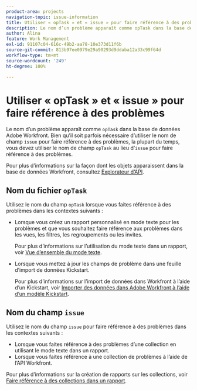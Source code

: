 ```yaml
---
product-area: projects
navigation-topic: issue-information
title: Utiliser « opTask » et « issue » pour faire référence à des problèmes
description: Le nom d’un problème apparaît comme opTask dans la base de données Adobe Workfront. Bien qu’il soit parfois nécessaire d’utiliser le nom du champ « issue » pour faire référence à des problèmes, la plupart du temps, vous devez utiliser le nom du champ « opTask » au lieu d’« issue » pour faire référence à des problèmes.
author: Alina
feature: Work Management
exl-id: 91107c04-616c-49b2-aa78-10e373d11f6b
source-git-commit: 813b97ee0979e29a90293d9ddaba12a33c99f64d
workflow-type: tm+mt
source-wordcount: '249'
ht-degree: 100%

---
```


# Utiliser « opTask » et « issue » pour faire référence à des problèmes

Le nom d’un problème apparaît comme `opTask` dans la base de données Adobe Workfront. Bien qu’il soit parfois nécessaire d’utiliser le nom de champ `issue` pour faire référence à des problèmes, la plupart du temps, vous devez utiliser le nom de champ `opTask` au lieu d’`issue` pour faire référence à des problèmes.

Pour plus d’informations sur la façon dont les objets apparaissent dans la base de données Workfront, consultez [Explorateur d’API](https://developer.adobe.com/workfront/api-explorer/).

## Nom du fichier `opTask`

Utilisez le nom du champ `opTask` lorsque vous faites référence à des problèmes dans les contextes suivants :

* Lorsque vous créez un rapport personnalisé en mode texte pour les problèmes et que vous souhaitez faire référence aux problèmes dans les vues, les filtres, les regroupements ou les invites.

  Pour plus d’informations sur l’utilisation du mode texte dans un rapport, voir [Vue d’ensemble du mode texte](../../../reports-and-dashboards/reports/text-mode/understand-text-mode.md).

<!--* When you pull information about issues using our API.  
  For more information about the Workfront API, see [Adobe Workfront API](../../../wf-api/workfront-api.md)-->

* Lorsque vous mettez à jour les champs de problème dans une feuille d’import de données Kickstart.

  Pour plus d’informations sur l’import de données dans Workfront à l’aide d’un Kickstart, voir [Importer des données dans Adobe Workfront à l’aide d’un modèle Kickstart](../../../administration-and-setup/manage-workfront/using-kick-starts/import-data-via-kickstarts.md).

## Nom du champ `issue`

Utilisez le nom du champ `issue` pour faire référence à des problèmes dans les contextes suivants :

* Lorsque vous faites référence à des problèmes d’une collection en utilisant le mode texte dans un rapport.
* Lorsque vous faites référence à une collection de problèmes à l’aide de l’API Workfront.

Pour plus d’informations sur la création de rapports sur les collections, voir [Faire référence à des collections dans un rapport](../../../reports-and-dashboards/reports/text-mode/reference-collections-report.md).

<!--
<note type="tip">
For information about how issues appear in a collection, see the
<a href="https://developer.adobe.com/workfront/api-explorer/" target="_blank">API Explorer</a> and select the API Unsupported option from the upper-right corner of the page.
<br>(NOTE: Drafted because this might not be needed.)
</note>
-->
